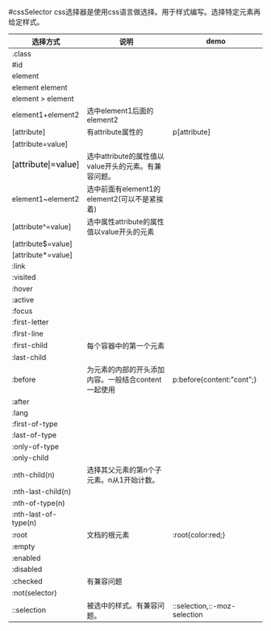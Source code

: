 #cssSelector
css选择器是使用css语言做选择。用于样式编写。选择特定元素再给定样式。  

|选择方式|说明|demo|
|-|-|-|
|.class|||
|#id|||
|element|||
|element element|||
|element > element|||
|element1+element2|选中element1后面的element2||
|[attribute\]|有attribute属性的|p[attribute\]|
|[attribute=value\]|||
|![](./image/cssSelector0.png)|选中attribute的属性值以value开头的元素。有兼容问题。||
|element1~element2|选中前面有element1的element2(可以不是紧挨着)||
|[attribute^=value\]|选中属性attribute的属性值以value开头的元素||
|[attribute$=value\]|||
|[attribute*=value\]|||
|:link|||
|:visited|||
|:hover|||
|:active|||
|:focus|||
|:first-letter|||
|:first-line|||
|:first-child|每个容器中的第一个元素||
|:last-child|||
|:before|为元素的内部的开头添加内容。一般结合content一起使用|p:before{content:"cont";}|
|:after|||
|:lang|||
|:first-of-type|||
|:last-of-type|||
|:only-of-type|||
|:only-child|||
|:nth-child(n)|选择其父元素的第n个子元素。n从1开始计数。||
|:nth-last-child(n)|||
|:nth-of-type(n)|||
|:nth-last-of-type(n)|||
|:root|文档的根元素|:root{color:red;}|
|:empty|||
|:enabled|||
|:disabled|||
|:checked|有兼容问题||
|:not(selector)|||
|::selection|被选中的样式。有兼容问题。|::selection,::-moz-selection|